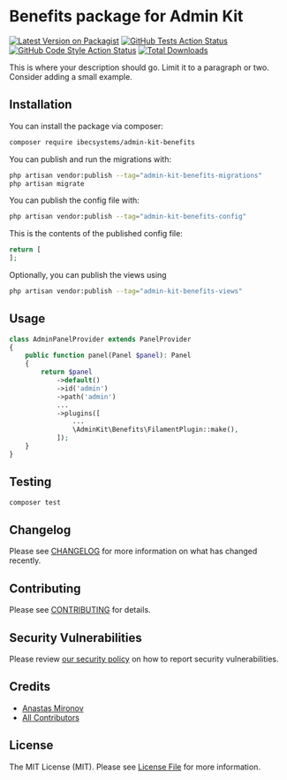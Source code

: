 # Benefits package for Admin Kit

[![Latest Version on Packagist](https://img.shields.io/packagist/v/ibecsystems/admin-kit-benefits.svg?style=flat-square)](https://packagist.org/packages/ibecsystems/admin-kit-benefits)
[![GitHub Tests Action Status](https://img.shields.io/github/actions/workflow/status/ibec-box/admin-kit-benefits/run-tests.yml?branch=3.x&label=tests&style=flat-square)](https://github.com/ibec-box/admin-kit-benefits/actions?query=workflow%3Arun-tests+branch%3A3.x)
[![GitHub Code Style Action Status](https://img.shields.io/github/actions/workflow/status/ibec-box/admin-kit-benefits/fix-php-code-style-issues.yml?branch=3.x&label=code%20style&style=flat-square)](https://github.com/ibec-box/admin-kit-benefits/actions?query=workflow%3A"Fix+PHP+code+style+issues"+branch%3A3.x)
[![Total Downloads](https://img.shields.io/packagist/dt/ibec-box/admin-kit-benefits.svg?style=flat-square)](https://packagist.org/packages/ibecsystems/admin-kit-benefits)

This is where your description should go. Limit it to a paragraph or two. Consider adding a small example.

## Installation

You can install the package via composer:

```bash
composer require ibecsystems/admin-kit-benefits
```

You can publish and run the migrations with:

```bash
php artisan vendor:publish --tag="admin-kit-benefits-migrations"
php artisan migrate
```

You can publish the config file with:

```bash
php artisan vendor:publish --tag="admin-kit-benefits-config"
```

This is the contents of the published config file:

```php
return [
];
```

Optionally, you can publish the views using

```bash
php artisan vendor:publish --tag="admin-kit-benefits-views"
```

## Usage

```php
class AdminPanelProvider extends PanelProvider
{
    public function panel(Panel $panel): Panel
    {
        return $panel
            ->default()
            ->id('admin')
            ->path('admin')
            ...
            ->plugins([
                ...
                \AdminKit\Benefits\FilamentPlugin::make(),
            ]);
    }
}
```

## Testing

```bash
composer test
```

## Changelog

Please see [CHANGELOG](CHANGELOG.md) for more information on what has changed recently.

## Contributing

Please see [CONTRIBUTING](CONTRIBUTING.md) for details.

## Security Vulnerabilities

Please review [our security policy](../../security/policy) on how to report security vulnerabilities.

## Credits

- [Anastas Mironov](https://github.com/ast21)
- [All Contributors](../../contributors)

## License

The MIT License (MIT). Please see [License File](LICENSE.md) for more information.
